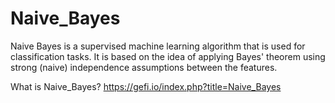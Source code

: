 # Naive_Bayes

Naive Bayes is a supervised machine learning algorithm that is used for classification tasks. It is based on the idea of applying Bayes' theorem using strong (naive) independence assumptions between the features.

What is Naive_Bayes? https://gefi.io/index.php?title=Naive_Bayes
